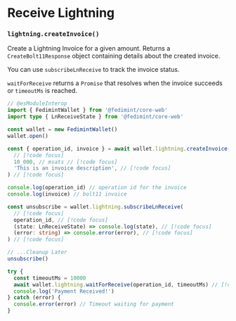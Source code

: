 # Receive Lightning

### `lightning.createInvoice()`

Create a Lightning Invoice for a given amount. Returns a `CreateBolt11Response` object containing details about the created invoice.

You can use `subscribeLnReceive` to track the invoice status.

`waitForReceive` returns a `Promise` that resolves when the invoice succeeds or `timeoutMs` is reached.

```ts twoslash
// @esModuleInterop
import { FedimintWallet } from '@fedimint/core-web'
import type { LnReceiveState } from '@fedimint/core-web'

const wallet = new FedimintWallet()
wallet.open()

const { operation_id, invoice } = await wallet.lightning.createInvoice(
  // [!code focus]
  10_000, // msats // [!code focus]
  'This is an invoice description', // [!code focus]
) // [!code focus]

console.log(operation_id) // operation id for the invoice
console.log(invoice) // bolt11 invoice

const unsubscribe = wallet.lightning.subscribeLnReceive(
  // [!code focus]
  operation_id, // [!code focus]
  (state: LnReceiveState) => console.log(state), // [!code focus]
  (error: string) => console.error(error), // [!code focus]
) // [!code focus]

// ...Cleanup Later
unsubscribe()

try {
  const timeoutMs = 10000
  await wallet.lightning.waitForReceive(operation_id, timeoutMs) // [!code focus]
  console.log('Payment Received!')
} catch (error) {
  console.error(error) // Timeout waiting for payment
}
```
